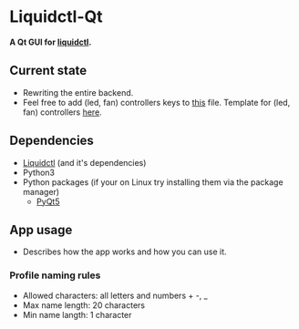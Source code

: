 # Liquidctl-Qt
**A Qt GUI for [liquidctl](https://github.com/jonasmalacofilho/liquidctl).**

## Current state
- Rewriting the entire backend.
- Feel free to add (led, fan) controllers keys to [this](https://github.com/Sporknife/Liquidctl-Qt/blob/master/devices_info/controllers.json) file. Template for (led, fan) controllers [here](https://github.com/Sporknife/Liquidctl-Qt/blob/master/devices.md#fanled-controllers). 

## Dependencies
* [Liquidctl](https://github.com/jonasmalacofilho/liquidctl) (and it's dependencies)
* Python3
* Python packages (if your on Linux try installing them via the package manager) 
	- [PyQt5](https://pypi.org/project/PyQt5/)

## App usage
- Describes how the app works and how you can use it.
### Profile naming rules
- Allowed characters: all letters and numbers + -, _
- Max name length: 20 characters
- Min name langth: 1 character
